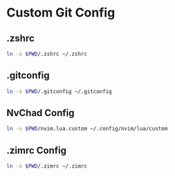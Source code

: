 # Custom Git Config

## .zshrc

```bash
ln -s $PWD/.zshrc ~/.zshrc
```

## .gitconfig

```bash
ln -s $PWD/.gitconfig ~/.gitconfig
```

## NvChad Config

```bash
ln -s $PWD/nvim.lua.custom ~/.config/nvim/lua/custom
```

## .zimrc Config

```bash
ln -s $PWD/.zimrc ~/.zimrc
```
